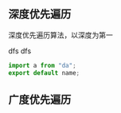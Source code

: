 ## 深度优先遍历
深度优先遍历算法，以深度为第一

<f-text bold block>dfs</f-text>
<f-text block>dfs</f-text>

```ts
import a from "da";
export default name;
```

## 广度优先遍历
